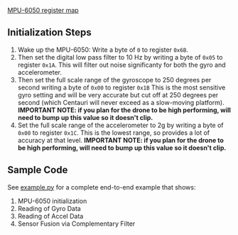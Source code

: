 [MPU-6050 register map](https://invensense.tdk.com/wp-content/uploads/2015/02/MPU-6000-Register-Map1.pdf)

## Initialization Steps
1. Wake up the MPU-6050: Write a byte of `0` to register `0x6B`.
2. Then set the digital low pass filter to 10 Hz by writing a byte of `0x05` to register `0x1A`. This will filter out noise significanty for both the gyro and accelerometer.
3. Then set the full scale range of the gyroscope to 250 degrees per second writing a byte of `0x00` to register `0x1B` This is the most sensitive gyro setting and will be very accurate but cut off at 250 degrees per second (which Centauri will never exceed as a slow-moving platform). **IMPORTANT NOTE: if you plan for the drone to be high performing, will need to bump up this value so it doesn't clip.**
4. Set the full scale range of the accelerometer to 2g by writing a byte of `0x00` to register `0x1C`. This is the lowest range, so provides a lot of accuracy at that level. **IMPORTANT NOTE: if you plan for the drone to be high performing, will need to bump up this value so it doesn't clip.**

## Sample Code
See [example.py](./example.py) for a complete end-to-end example that shows:
1. MPU-6050 initialization
2. Reading of Gyro Data
3. Reading of Accel Data
4. Sensor Fusion via Complementary Filter

